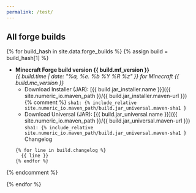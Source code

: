 ```yaml
---
permalink: /test/
---
```


## All forge builds

{% for build_hash in site.data.forge_builds %}
{% assign build = build_hash[1] %}

* **Minecraft Forge build version {{ build.mf_version }}**  
  *{{ build.time | date: "%a, %e. %b %Y %R %z" }} for Minecraft {{
    build.mc_version
  }}*
  - Download Installer (JAR): [{{ build.jar_installer.name }}]({{
    site.numeric_io.maven_path }}/{{ build.jar_installer.maven-url }})  
{% comment %}
    `sha1: {% include_relative
       site.numeric_io.maven_path/build.jar_universal.maven-sha1
     }`
  - Download Universal (JAR): [{{ build.jar_universal.name }}]({{
    site.numeric_io.maven_path }}/{{ build.jar_universal.maven-url }})  
    `sha1: {% include_relative
      site.numeric_io.maven_path/build.jar_universal.maven-sha1
    }`
  Changelog
  ```
  {% for line in build.changelog %}
    {{ line }}
  {% endfor %}
  ```
{% endcomment %}

{% endfor %}
